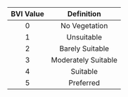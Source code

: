 | BVI Value       | Definition           |
| :-------------: |:--------------------:|
| 0               | No Vegetation        |
| 1               | Unsuitable           |
| 2               | Barely Suitable      |
| 3               | Moderately Suitable  |
| 4               | Suitable             |
| 5               | Preferred            |
